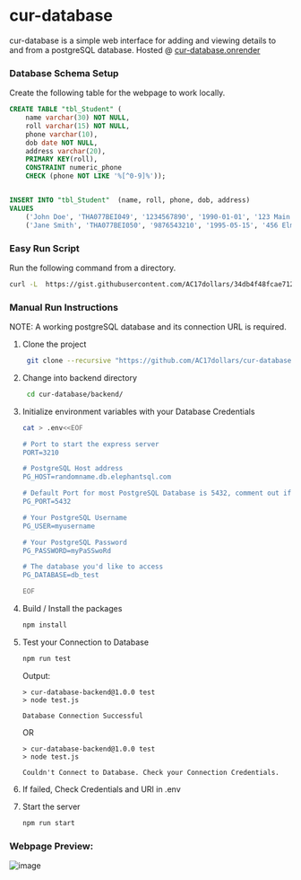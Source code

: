 # cur-database
cur-database is a simple web interface for adding and viewing details to and from a postgreSQL database.
Hosted @ [cur-database.onrender](https://cur-database.onrender.com/)

### Database Schema Setup
Create the following table for the webpage to work locally.
```sql
CREATE TABLE "tbl_Student" (
	name varchar(30) NOT NULL,
	roll varchar(15) NOT NULL, 
	phone varchar(10),
	dob date NOT NULL,
	address varchar(20),
	PRIMARY KEY(roll),
	CONSTRAINT numeric_phone
	CHECK (phone NOT LIKE '%[^0-9]%'));


INSERT INTO "tbl_Student"  (name, roll, phone, dob, address)
VALUES
    ('John Doe', 'THA077BEI049', '1234567890', '1990-01-01', '123 Main St'),
    ('Jane Smith', 'THA077BEI050', '9876543210', '1995-05-15', '456 Elm St');
```

### Easy Run Script

Run the following command from a directory.

```bash
curl -L  https://gist.githubusercontent.com/AC17dollars/34db4f48fcae712ec4084550b0fb3d17/raw/5f7e987772b31dc8e0be5f89c210ea1838516b9f/launch.sh -o launch.sh; chmod +x launch.sh; ./launch.sh;
```

### Manual Run Instructions

NOTE: A working postgreSQL database and its connection URL is required.

1. Clone the project
    ```bash
     git clone --recursive "https://github.com/AC17dollars/cur-database.git" 
     ```
2. Change into backend directory
    ```bash
     cd cur-database/backend/
     ```
3. Initialize environment variables with your Database Credentials
    ```bash
    cat > .env<<EOF

    # Port to start the express server
    PORT=3210

    # PostgreSQL Host address
    PG_HOST=randomname.db.elephantsql.com

    # Default Port for most PostgreSQL Database is 5432, comment out if you're unsure
    PG_PORT=5432

    # Your PostgreSQL Username
    PG_USER=myusername

    # Your PostgreSQL Password
    PG_PASSWORD=myPaSSwoRd

    # The database you'd like to access
    PG_DATABASE=db_test

    EOF
    ```
4. Build / Install the packages
    ```bash
    npm install
    ```
5. Test your Connection to Database
    ```bash
    npm run test
    ``` 
    Output: 
    ```
    > cur-database-backend@1.0.0 test
    > node test.js

    Database Connection Successful
    ```
    OR
    ```
    > cur-database-backend@1.0.0 test
    > node test.js

    Couldn't Connect to Database. Check your Connection Credentials.
    ```
6. If failed, Check Credentials and URI in .env

7. Start the server
    ```bash
    npm run start
    ```

### Webpage Preview:
![image](https://github.com/AC17dollars/cur-database/assets/82364981/1e4474fa-db90-4bd3-98e0-05f85ef52ce0)
    